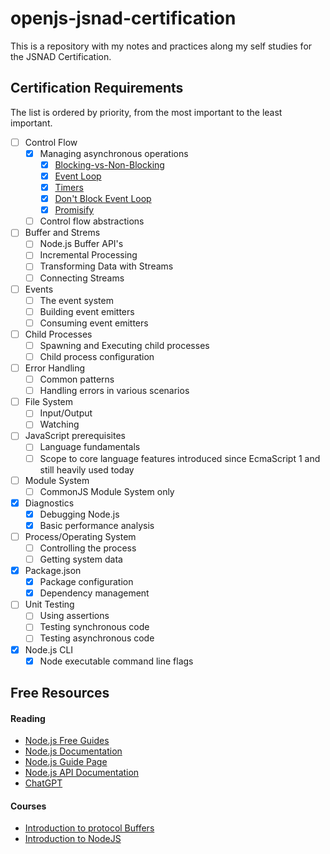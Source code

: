 # openjs-jsnad-certification
This is a repository with my notes and practices along my self studies for the JSNAD Certification.

## Certification Requirements

The list is ordered by priority, from the most important to the least important.

- [ ] Control Flow
  - [x] Managing asynchronous operations
    - [x] [Blocking-vs-Non-Blocking](https://nodejs.org/en/docs/guides/blocking-vs-non-blocking)
    - [x] [Event Loop](https://nodejs.org/en/docs/guides/event-loop-timers-and-nexttick)
    - [x] [Timers](https://nodejs.org/en/docs/guides/timers-in-node)
    - [x] [Don't Block Event Loop](https://nodejs.org/en/docs/guides/dont-block-the-event-loop)
    - [x] [Promisify](https://nodejs.org/api/util.html#utilpromisifyoriginal)
  - [ ] Control flow abstractions
- [ ] Buffer and Strems
  - [ ] Node.js Buffer API's
  - [ ] Incremental Processing
  - [ ] Transforming Data with Streams
  - [ ] Connecting Streams
- [ ] Events
  - [ ] The event system
  - [ ] Building event emitters
  - [ ] Consuming event emitters
- [ ] Child Processes
  - [ ] Spawning and Executing child processes
  - [ ] Child process configuration
- [ ] Error Handling
  - [ ] Common patterns
  - [ ] Handling errors in various scenarios
- [ ] File System
  - [ ] Input/Output
  - [ ] Watching
- [ ] JavaScript prerequisites
  - [ ] Language fundamentals
  - [ ] Scope to core language features introduced since EcmaScript 1 and still heavily used today
- [ ] Module System
  - [ ] CommonJS Module System only
- [x] Diagnostics
  - [x] Debugging Node.js
  - [x] Basic performance analysis
- [ ] Process/Operating System
  - [ ] Controlling the process
  - [ ] Getting system data
- [x] Package.json
  - [x] Package configuration
  - [x] Dependency management
- [ ] Unit Testing
  - [ ] Using assertions
  - [ ] Testing synchronous code
  - [ ] Testing asynchronous code
- [x] Node.js CLI
  - [x] Node executable command line flags

## Free Resources

#### Reading
- [Node.js Free Guides](https://nodejs.dev/learn)
- [Node.js Documentation](https://nodejs.org/en/docs/)
- [Node.js Guide Page](https://nodejs.org/en/docs/guides)
- [Node.js API Documentation](https://nodejs.org/api/)
- [ChatGPT](https://chat.openai.com)

#### Courses
- [Introduction to protocol Buffers](https://training.linuxfoundation.org/training/introduction-to-protocol-buffers-lfs145/)
- [Introduction to NodeJS](https://training.linuxfoundation.org/training/introduction-to-nodejs-lfw111/)
